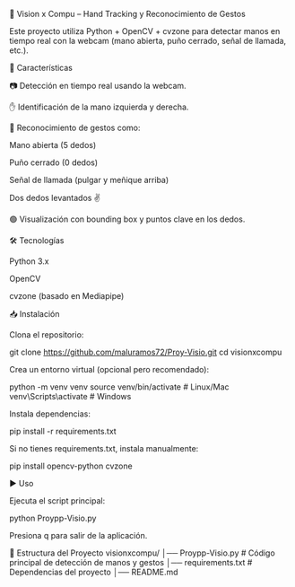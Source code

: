 👋 Vision x Compu – Hand Tracking y Reconocimiento de Gestos

Este proyecto utiliza Python + OpenCV + cvzone para detectar manos en tiempo real con la webcam  (mano abierta, puño cerrado, señal de llamada, etc.).

📌 Características

📷 Detección en tiempo real usando la webcam.

✋ Identificación de la mano izquierda y derecha.

🤙 Reconocimiento de gestos como:

Mano abierta (5 dedos)

Puño cerrado (0 dedos)

Señal de llamada (pulgar y meñique arriba)

Dos dedos levantados ✌️

🟢 Visualización con bounding box y puntos clave en los dedos.

🛠️ Tecnologías

Python 3.x

OpenCV

cvzone
 (basado en Mediapipe)

 📥 Instalación

Clona el repositorio:

git clone https://github.com/maluramos72/Proy-Visio.git
cd visionxcompu


Crea un entorno virtual (opcional pero recomendado):

python -m venv venv
source venv/bin/activate   # Linux/Mac
venv\Scripts\activate      # Windows


Instala dependencias:

pip install -r requirements.txt


Si no tienes requirements.txt, instala manualmente:

pip install opencv-python cvzone

▶️ Uso

Ejecuta el script principal:

python Proypp-Visio.py


Presiona q para salir de la aplicación.

📂 Estructura del Proyecto
visionxcompu/
│── Proypp-Visio.py     # Código principal de detección de manos y gestos
│── requirements.txt     # Dependencias del proyecto
│── README.md         
